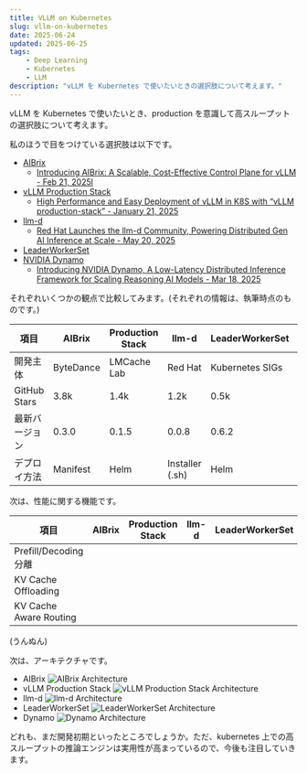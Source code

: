 ```yaml
---
title: VLLM on Kubernetes
slug: vllm-on-kubernetes
date: 2025-06-24
updated: 2025-06-25
tags:
    - Deep Learning
    - Kubernetes
    - LLM
description: "vLLM を Kubernetes で使いたいときの選択肢について考えます。"
---
```


vLLM を Kubernetes で使いたいとき、production を意識して高スループットの選択肢について考えます。

私のほうで目をつけている選択肢は以下です。

- [AIBrix](https://aibrix.readthedocs.io/latest/#)
    - [Introducing AIBrix: A Scalable, Cost-Effective Control Plane for vLLM - Feb 21, 2025l](https://blog.vllm.ai/2025/02/21/aibrix-release.html)
- [vLLM Production Stack](https://docs.vllm.ai/projects/production-stack/en/latest/)
    - [High Performance and Easy Deployment of vLLM in K8S with “vLLM production-stack” - January 21, 2025](https://blog.lmcache.ai/2025-01-21-stack-release/)
- [llm-d](https://llm-d.ai/)
    - [Red Hat Launches the llm-d Community, Powering Distributed Gen AI Inference at Scale - May 20, 2025](https://llm-d.ai/blog/llm-d-press-release)
- [LeaderWorkerSet](lws.sigs.k8s.io)
- [NVIDIA Dynamo](https://docs.nvidia.com/dynamo/latest/)
    - [Introducing NVIDIA Dynamo, A Low-Latency Distributed Inference Framework for Scaling Reasoning AI Models - Mar 18, 2025](https://developer.nvidia.com/blog/introducing-nvidia-dynamo-a-low-latency-distributed-inference-framework-for-scaling-reasoning-ai-models/)


それぞれいくつかの観点で比較してみます。(それぞれの情報は、執筆時点のものです。)

| 項目           | AIBrix    | Production Stack | llm-d           | LeaderWorkerSet | Dynamo   |
| ---            | ---       | ---              | ---             | ---             | ---      |
| 開発主体       | ByteDance | LMCache Lab      | Red Hat         | Kubernetes SIGs | NVIDIA   |
| GitHub Stars   | 3.8k      | 1.4k             | 1.2k            | 0.5k            | 4.3k     |
| 最新バージョン | 0.3.0     | 0.1.5            | 0.0.8           | 0.6.2           | 0.3.0    |
| デプロイ方法   | Manifest  | Helm             | Installer (.sh) | Helm            | Operator |


次は、性能に関する機能です。

| 項目                   | AIBrix | Production Stack | llm-d | LeaderWorkerSet | Dynamo |
| ---                    | ---    | ---              | ---   | ---             | ---    |
| Prefill/Decoding 分離  |        |                  |       |                 |        |
| KV Cache Offloading    |        |                  |       |                 |        |
| KV Cache Aware Routing |        |                  |       |                 |        |

(うんぬん)

次は、アーキテクチャです。

- AIBrix
  ![AIBrix Architecture](/blog/aibrix-architecture-v1.jpeg)
- vLLM Production Stack
  ![vLLM Production Stack Architecture](/blog/stack-overview-2.png)
- llm-d
  ![llm-d Architecture](/blog/llm-d-arch-simplified-d41875ab8b1fcf94a1a42df44940ceae.svg)
- LeaderWorkerSet
  ![LeaderWorkerSet Architecture](/blog/LeaderWorkerSet.png)
- Dynamo
  ![Dynamo Architecture](/blog/inference-nvidia-dynamo-architecture-diagram-r2-2048x1152.png)


どれも、まだ開発初期といったところでしょうか。ただ、kubernetes 上での高スループットの推論エンジンは実用性が高まっているので、今後も注目していきます。
